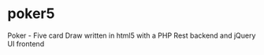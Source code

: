 poker5
======

Poker - Five card Draw written in html5 with a PHP Rest backend and jQuery UI frontend
